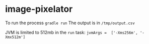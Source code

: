 # image-pixelator

To run the process `gradle run`
The output is in `/tmp/output.csv`

JVM is limited to 512mb in the `run` task: `jvmArgs =  ['-Xms256m', '-Xmx512m']`
